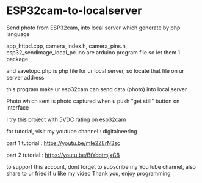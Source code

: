 # ESP32cam-to-localserver
Send photo from ESP32cam, into local server which generate by php language

app_httpd.cpp, camera_index.h, camera_pins.h, esp32_sendimage_local_pc.ino are arduino program file so let them 1 package

and savetopc.php is php file for ur local server, so locate that file on ur server address

this program make ur esp32cam can send data (photo) into local server

Photo which sent is photo captured when u push "get still" button on interface

I try this project with 5VDC rating on esp32cam

for tutorial, visit my youtube channel : digitalneering

part 1 tutorial : https://youtu.be/mIe2ZErN3sc

part 2 tutorial : https://youtu.be/BtYdotmjxC8

to support this account, dont forget to subscribe my YouTube channel, also share to ur fried if u like my video
Thank you, enjoy programming
